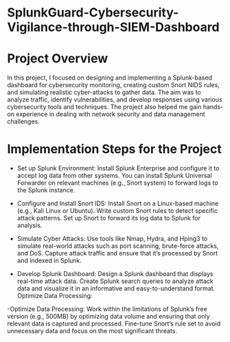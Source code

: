 # SplunkGuard-Cybersecurity-Vigilance-through-SIEM-Dashboard

# Project Overview

In this project, I focused on designing and implementing a Splunk-based dashboard for cybersecurity monitoring, creating custom Snort NIDS rules, and simulating realistic cyber-attacks to gather data. The aim was to analyze traffic, identify vulnerabilities, and develop responses using various cybersecurity tools and techniques. The project also helped me gain hands-on experience in dealing with network security and data management challenges.

# Implementation Steps for the Project

- Set up Splunk Environment:
Install Splunk Enterprise and configure it to accept log data from other systems.
You can install Splunk Universal Forwarder on relevant machines (e.g., Snort system) to forward logs to the Splunk instance.

- Configure and Install Snort IDS:
Install Snort on a Linux-based machine (e.g., Kali Linux or Ubuntu).
Write custom Snort rules to detect specific attack patterns.
Set up Snort to forward its log data to Splunk for analysis.

- Simulate Cyber Attacks:
Use tools like Nmap, Hydra, and Hping3 to simulate real-world attacks such as port scanning, brute-force attacks, and DoS.
Capture attack traffic and ensure that it’s processed by Snort and indexed in Splunk.

- Develop Splunk Dashboard:
Design a Splunk dashboard that displays real-time attack data.
Create Splunk search queries to analyze attack data and visualize it in an informative and easy-to-understand format.
Optimize Data Processing:

-Optimize Data Processing:
Work within the limitations of Splunk’s free version (e.g., 500MB) by optimizing data volume and ensuring that only relevant data is captured and processed.
Fine-tune Snort’s rule set to avoid unnecessary data and focus on the most significant threats.

